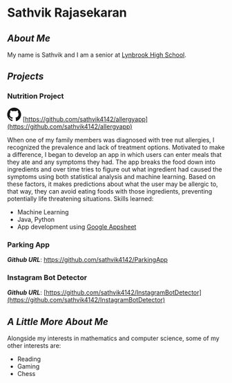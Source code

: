 # Sathvik Rajasekaran
## _About Me_
My name is Sathvik and I am a senior at [Lynbrook High School](https://lhs.fuhsd.org).

## _Projects_
### Nutrition Project
![GitHub Logo](/images/GitHub32.png) [https://github.com/sathvik4142/allergyapp](https://github.com/sathvik4142/allergyapp)

When one of my family members was diagnosed with tree nut allergies, I recognized the prevalence and lack of treatment options. Motivated to make a difference, I began to develop an app in which users can enter meals that they ate and any symptoms they had. The app breaks the food down into ingredients and over time tries to figure out what ingredient had caused the symptoms using both statistical analysis and machine learning. Based on these factors, it makes predictions about what the user may be allergic to, that way, they can avoid eating foods with those ingredients, preventing potentially life threatening situations. Skills learned:
- Machine Learning 
- Java, Python
- App development using [Google Appsheet](https://appsheet.com)

### Parking App
**_Github URL_**: https://github.com/sathvik4142/ParkingApp


### Instagram Bot Detector
**_Github URL_**: [https://github.com/sathvik4142/InstagramBotDetector](https://github.com/sathvik4142/InstagramBotDetector)


## _A Little More About Me_
Alongside my interests in mathematics and computer science, some of my other interests are:
- Reading
- Gaming
- Chess
